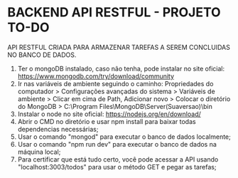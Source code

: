 # BACKEND API RESTFUL - PROJETO TO-DO
API RESTFUL CRIADA PARA ARMAZENAR TAREFAS A SEREM CONCLUIDAS NO BANCO DE DADOS.

1) Ter o mongoDB instalado, caso não tenha, pode instalar no site oficial: https://www.mongodb.com/try/download/community
2) Ir nas variáveis de ambiente seguindo o caminho: Propriedades do computador > Configurações avançadas do sistema > Variáveis de ambiente > Clicar em cima de Path, Adicionar novo > Colocar o diretório do MongoDB > C:\Program Files\MongoDB\Server\(Suaversao)\bin
3) Instalar o node no site oficial: https://nodejs.org/en/download/
4) Abrir o CMD no diretório e usar npm install para baixar todas dependencias necessárias;
5) Usar o comando "mongod" para executar o banco de dados localmente;
6) Usar o comando "npm run dev" para executar o banco de dados na máquina local;
7) Para certificar que está tudo certo, você pode acessar a API usando "localhost:3003/todos" para usar o método GET e pegar as tarefas;
